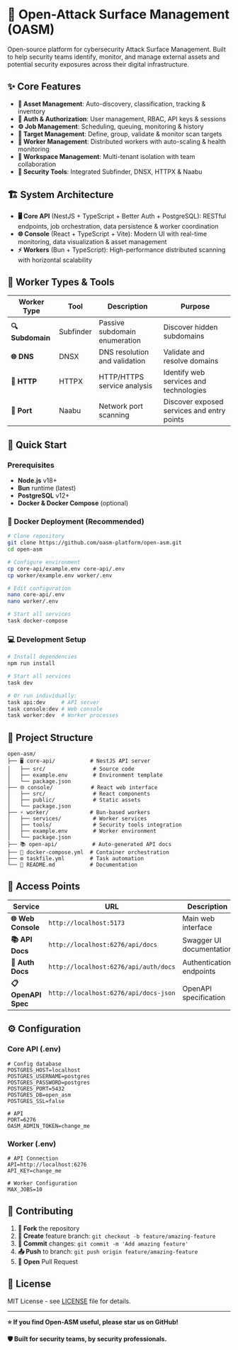 # 🎯 Open-Attack Surface Management (OASM)

Open-source platform for cybersecurity Attack Surface Management. Built to help security teams identify, monitor, and manage external assets and potential security exposures across their digital infrastructure.

## ✨ Core Features

- **🎯 Asset Management**: Auto-discovery, classification, tracking & inventory
- **👥 Auth & Authorization**: User management, RBAC, API keys & sessions  
- **⚙️ Job Management**: Scheduling, queuing, monitoring & history
- **🎯 Target Management**: Define, group, validate & monitor scan targets
- **🤖 Worker Management**: Distributed workers with auto-scaling & health monitoring
- **🏢 Workspace Management**: Multi-tenant isolation with team collaboration
- **🔧 Security Tools**: Integrated Subfinder, DNSX, HTTPX & Naabu

## 🏗️ System Architecture

- **🖥️ Core API** (NestJS + TypeScript + Better Auth + PostgreSQL): RESTful endpoints, job orchestration, data persistence & worker coordination
- **🌐 Console** (React + TypeScript + Vite): Modern UI with real-time monitoring, data visualization & asset management  
- **⚡ Workers** (Bun + TypeScript): High-performance distributed scanning with horizontal scalability

## 🔧 Worker Types & Tools

| Worker Type | Tool | Description | Purpose |
|-------------|------|-------------|---------|
| **🔍 Subdomain** | Subfinder | Passive subdomain enumeration | Discover hidden subdomains |
| **🌐 DNS** | DNSX | DNS resolution and validation | Validate and resolve domains |
| **🔗 HTTP** | HTTPX | HTTP/HTTPS service analysis | Identify web services and technologies |
| **🔌 Port** | Naabu | Network port scanning | Discover exposed services and entry points |

## 🚀 Quick Start

### Prerequisites
- **Node.js** v18+
- **Bun** runtime (latest)
- **PostgreSQL** v12+
- **Docker & Docker Compose** (optional)

### 🐳 Docker Deployment (Recommended)
```bash
# Clone repository
git clone https://github.com/oasm-platform/open-asm.git
cd open-asm

# Configure environment
cp core-api/example.env core-api/.env
cp worker/example.env worker/.env

# Edit configuration
nano core-api/.env
nano worker/.env

# Start all services
task docker-compose
```

### 💻 Development Setup
```bash
# Install dependencies
npm run install

# Start all services
task dev

# Or run individually:
task api:dev     # API server
task console:dev # Web console
task worker:dev  # Worker processes
```

## 📁 Project Structure
```
open-asm/
├── 🖥️ core-api/           # NestJS API server
│   ├── src/               # Source code
│   ├── example.env        # Environment template
│   └── package.json
├── 🌐 console/            # React web interface
│   ├── src/               # React components
│   ├── public/            # Static assets
│   └── package.json
├── ⚡ worker/             # Bun-based workers
│   ├── services/          # Worker services
│   ├── tools/             # Security tools integration
│   ├── example.env        # Worker environment
│   └── package.json
├── 📚 open-api/           # Auto-generated API docs
├── 🐳 docker-compose.yml  # Container orchestration
├── ⚙️ taskfile.yml        # Task automation
└── 📖 README.md           # Documentation
```

## 🔗 Access Points

| Service | URL | Description |
|---------|-----|-------------|
| **🌐 Web Console** | `http://localhost:5173` | Main web interface |
| **📚 API Docs** | `http://localhost:6276/api/docs` | Swagger UI documentation |
| **🔐 Auth Docs** | `http://localhost:6276/api/auth/docs` | Authentication endpoints |
| **📋 OpenAPI Spec** | `http://localhost:6276/api/docs-json` | OpenAPI specification |

## ⚙️ Configuration

### Core API (.env)
```env
# Config database
POSTGRES_HOST=localhost
POSTGRES_USERNAME=postgres
POSTGRES_PASSWORD=postgres
POSTGRES_PORT=5432
POSTGRES_DB=open_asm
POSTGRES_SSL=false

# API 
PORT=6276
OASM_ADMIN_TOKEN=change_me
```

### Worker (.env)
```env
# API Connection
API=http://localhost:6276
API_KEY=change_me

# Worker Configuration
MAX_JOBS=10
```

## 🤝 Contributing

1. **🍴 Fork** the repository
2. **🌿 Create** feature branch: `git checkout -b feature/amazing-feature`
3. **💾 Commit** changes: `git commit -m 'Add amazing feature'`
4. **📤 Push** to branch: `git push origin feature/amazing-feature`
5. **🔄 Open** Pull Request


## 📄 License

MIT License - see [LICENSE](LICENSE) file for details.

---

**⭐ If you find Open-ASM useful, please star us on GitHub!**

**🛡️ Built for security teams, by security professionals.**
